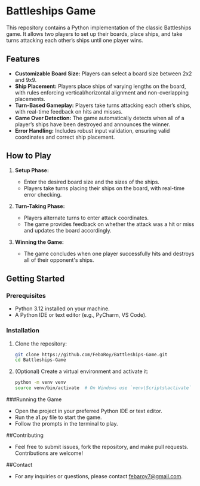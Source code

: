 # Battleships Game

This repository contains a Python implementation of the classic Battleships game. It allows two players to set up their boards, place ships, and take turns attacking each other’s ships until one player wins.

## Features

- **Customizable Board Size:** Players can select a board size between 2x2 and 9x9.
- **Ship Placement:** Players place ships of varying lengths on the board, with rules enforcing vertical/horizontal alignment and non-overlapping placements.
- **Turn-Based Gameplay:** Players take turns attacking each other’s ships, with real-time feedback on hits and misses.
- **Game Over Detection:** The game automatically detects when all of a player’s ships have been destroyed and announces the winner.
- **Error Handling:** Includes robust input validation, ensuring valid coordinates and correct ship placement.

## How to Play

1. **Setup Phase:**
   - Enter the desired board size and the sizes of the ships.
   - Players take turns placing their ships on the board, with real-time error checking.

2. **Turn-Taking Phase:**
   - Players alternate turns to enter attack coordinates.
   - The game provides feedback on whether the attack was a hit or miss and updates the board accordingly.

3. **Winning the Game:**
   - The game concludes when one player successfully hits and destroys all of their opponent's ships.

## Getting Started

### Prerequisites

- Python 3.12 installed on your machine.
- A Python IDE or text editor (e.g., PyCharm, VS Code).

### Installation

1. Clone the repository:

   ```bash
   git clone https://github.com/FebaRoy/Battleships-Game.git
   cd Battleships-Game

2. (Optional) Create a virtual environment and activate it:
   ```bash
   python -m venv venv
   source venv/bin/activate  # On Windows use `venv\Scripts\activate`


###Running the Game
   - Open the project in your preferred Python IDE or text editor.
   - Run the a1.py file to start the game.
   - Follow the prompts in the terminal to play.

##Contributing
- Feel free to submit issues, fork the repository, and make pull requests. Contributions are welcome!

##Contact
- For any inquiries or questions, please contact febaroy7@gmail.com.
